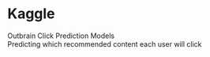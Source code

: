 # Kaggle
Outbrain Click Prediction Models  
Predicting which recommended content each user will click
